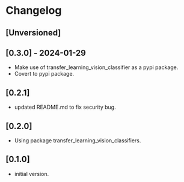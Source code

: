 # Changelog

## [Unversioned]

## [0.3.0] - 2024-01-29
- Make use of transfer_learning_vision_classifier as a pypi package.
- Covert to pypi package.

## [0.2.1]
- updated README.md to fix security bug.

## [0.2.0]
- Using package transfer_learning_vision_classifiers.

## [0.1.0]
- initial version.